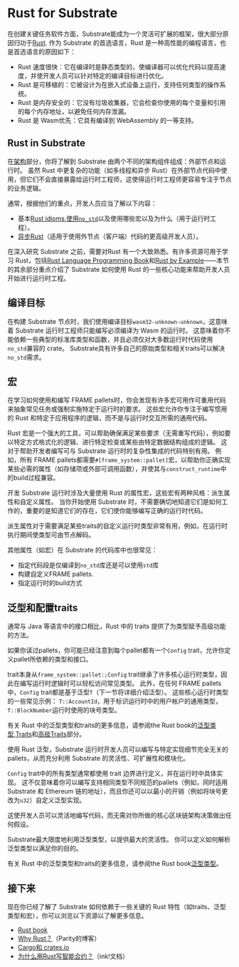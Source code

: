 # Rust for Substrate

在创建关键任务软件方面，Substrate能成为一个灵活可扩展的框架，很大部分原因归功于[Rust](https://www.rust-lang.org/). 作为 Substrate 的首选语言，Rust 是一种高性能的编程语言，也是首选语言的原因如下：

- Rust 速度很快：它在编译时是静态类型的，使编译器可以优化代码以提高速度，并使开发人员可以针对特定的编译目标进行优化。
- Rust 是可移植的：它被设计为在嵌入式设备上运行，支持任何类型的操作系统。
- Rust 是内存安全的：它没有垃圾收集器，它会检查你使用的每个变量和引用的每个内存地址，以避免任何内存泄漏。
- Rust 是 Wasm优先：它具有编译到 WebAssembly 的一等支持。

## Rust in Substrate

在[架构](https://docs.substrate.io/learn/rust-basics/)部分，你将了解到 Substrate 由两个不同的架构组件组成：外部节点和运行时。 虽然 Rust 中更复杂的功能（如多线程和异步 Rust）在外部节点代码中使用，但它们不会直接暴露给运行时工程师，这使得运行时工程师更容易专注于节点的业务逻辑。

通常，根据他们的重点，开发人员应当了解以下内容：

- 基本[Rust idioms](https://rust-unofficial.github.io/patterns/idioms/index.html),[使用`no_std`](https://docs.rust-embedded.org/book/intro/no-std.html)以及使用哪些宏以及为什么（用于运行时工程）。
- [异步Rust](https://rust-lang.github.io/async-book/01_getting_started/01_chapter.html)（适用于使用外节点（客户端）代码的更高级开发人员）。

在深入研究 Substrate 之前，需要对Rust 有一个大致熟悉。有许多资源可用于学习 Rust，包括[Rust Language Programming Book](https://doc.rust-lang.org/book/)和[Rust by Example](https://doc.rust-lang.org/rust-by-example/)——本节的其余部分重点介绍了 Substrate 如何使用 Rust 的一些核心功能来帮助开发人员开始进行运行时工程。

## 编译目标

在构建 Substrate 节点时，我们使用编译目标`wasm32-unknown-unknown`，这意味着 Substrate 运行时工程师只能编写必须编译为 Wasm 的运行时。 这意味着你不能依赖一些典型的标准库类型和函数，并且必须仅对大多数运行时代码使用`no_std`兼容的 crate。 Substrate具有许多自己的原始类型和相关traits可以解决`no_std`需求。

## 宏

在学习如何使用和编写 FRAME pallets时，你会发现有许多宏可用作可重用代码来抽象常见任务或强制实施特定于运行时的要求。 这些宏允许你专注于编写惯用的 Rust 和特定于应用程序的逻辑，而不是与运行时交互所需的通用代码。

Rust 宏是一个强大的工具，可以帮助确保满足某些要求（无需重写代码），例如要以特定方式格式化的逻辑、进行特定检查或某些由特定数据结构组成的逻辑。 这对于帮助开发者编写可与 Substrate 运行时的复杂性集成的代码特别有用。 例如，所有 FRAME pallets都需要`#[frame_system::pallet]`宏，以帮助你正确实现某些必需的属性（如存储项或外部可调用函数），并使其与`construct_runtime`中的build过程兼容。

开发 Substrate 运行时涉及大量使用 Rust 的属性宏，这些宏有两种风格：派生属性和自定义属性。 当你开始使用 Substrate 时，不需要确切地知道它们是如何工作的，重要的是知道它们的存在，它们使你能够编写正确的运行时代码。

派生属性对于需要满足某些traits的自定义运行时类型非常有用，例如，在运行时执行期间使类型可由节点解码。

其他属性（如宏）在 Substrate 的代码库中也很常见：

- 指定代码段是仅编译到`no_std`库还是可以使用`std`库
- 构建自定义FRAME pallets.
- 指定运行时的build方式

## 泛型和配置traits

通常与 Java 等语言中的接口相比，Rust 中的 traits 提供了为类型赋予高级功能的方法。

如果你读过pallets，你可能已经注意到每个pallet都有一个`Config` trait，允许你定义pallet所依赖的类型和接口。

trait本身从`frame_system::pallet:;Config` trait继承了许多核心运行时类型，因此在编写运行时逻辑时可以轻松访问常见类型。 此外，在任何 FRAME pallets中，`Config` trait都是基于泛型`T`（下一节将详细介绍泛型）。 这些核心运行时类型的一些常见示例： `T::AccountId`，用于标识运行时中的用户帐户的通用类型，`T::BlockNumber`运行时使用的块号类型。

有关 Rust 中的泛型类型和traits的更多信息，请参阅the Rust book的[泛型类型](https://doc.rust-lang.org/book/ch10-01-syntax.html),[Traits](https://doc.rust-lang.org/book/ch10-02-traits.html)和[高级Traits](https://doc.rust-lang.org/book/ch19-03-advanced-traits.html)部分。

使用 Rust 泛型，Substrate 运行时开发人员可以编写与特定实现细节完全无关的pallets，从而充分利用 Substrate 的灵活性、可扩展性和模块化。

`Config` trait中的所有类型通常都使用 trait 边界进行定义，并在运行时中具体实现。 这不仅意味着你可以编写支持相同类型不同规范的pallets（例如，同时适用Substrate 和 Ethereum 链的地址），而且你还可以以最小的开销（例如将块号更改为`u32`）自定义泛型实现。

这使开发人员可以灵活地编写代码，而无需对你所做的核心区块链架构决策做出任何假设。

Substrate最大限度地利用泛型类型，以提供最大的灵活性。 你可以定义如何解析泛型类型以满足你的目的。

有关 Rust 中的泛型类型和traits的更多信息，请参阅the Rust book[泛型类型](https://doc.rust-lang.org/book/ch10-01-syntax.html)。

## 接下来

现在你已经了解了 Substrate 如何依赖于一些关键的 Rust 特性（如traits、泛型类型和宏），你可以浏览以下资源以了解更多信息。

- [Rust book](https://doc.rust-lang.org/book/)
- [Why Rust？](https://www.parity.io/blog/why-rust)（Parity的博客）
- [Cargo和 crates.io](https://doc.rust-lang.org/book/ch14-00-more-about-cargo.html)
- [为什么用Rust写智能合约？](https://paritytech.github.io/ink-docs/why-rust-for-smart-contracts)（ink!文档）
